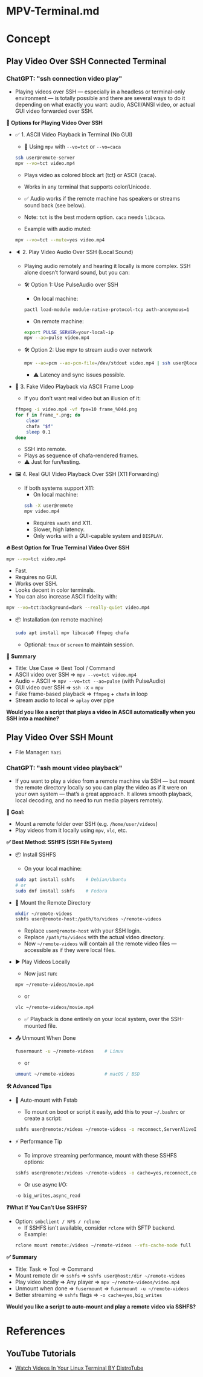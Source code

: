 # MPV-Terminal.md

# Concept

## Play Video Over SSH Connected Terminal

### ChatGPT: "ssh connection video play"

* Playing videos over SSH — especially in a headless or terminal-only environment — is totally possible and there are several ways to do it depending on what exactly you want: audio, ASCII/ANSI video, or actual GUI video forwarded over SSH.

**🧭 Options for Playing Video Over SSH**

* ✅ 1. ASCII Video Playback in Terminal (No GUI)
  * 🔧 Using `mpv` with `--vo=tct` or `--vo=caca`
  ```bash
  ssh user@remote-server
  mpv --vo=tct video.mp4
  ```
  * Plays video as colored block art (tct) or ASCII (caca).
  * Works in any terminal that supports color/Unicode.
  * ✅ Audio works if the remote machine has speakers or streams sound back (see below).
  * Note: `tct` is the best modern option. `caca` needs `libcaca`.

  * Example with audio muted:
  ```bash
  mpv --vo=tct --mute=yes video.mp4
  ```

* 🔈 2. Play Video Audio Over SSH (Local Sound)
  * Playing audio remotely and hearing it locally is more complex. SSH alone doesn’t forward sound, but you can:

  * 🛠 Option 1: Use PulseAudio over SSH
    * On local machine:
    ```bash
    pactl load-module module-native-protocol-tcp auth-anonymous=1
    ```
    * On remote machine:
    ```bash
    export PULSE_SERVER=your-local-ip
    mpv --ao=pulse video.mp4
    ```
  
  * 🛠 Option 2: Use mpv to stream audio over network
    ```bash
    mpv --ao=pcm --ao-pcm-file=/dev/stdout video.mp4 | ssh user@local-aplay 'aplay'
    ```
    * ⚠️ Latency and sync issues possible.

* 🎥 3. Fake Video Playback via ASCII Frame Loop
  * If you don’t want real video but an illusion of it:
  ```bash
  ffmpeg -i video.mp4 -vf fps=10 frame_%04d.png
  for f in frame_*.png; do
      clear
      chafa "$f"
      sleep 0.1
  done
  ```
  * SSH into remote.
  * Plays as sequence of chafa-rendered frames.
  * ⚠️ Just for fun/testing.

* 🖼 4. Real GUI Video Playback Over SSH (X11 Forwarding)
  * If both systems support X11:
    * On local machine:
    ```bash
    ssh -X user@remote
    mpv video.mp4
    ```
    * Requires `xauth` and X11.
    * Slower, high latency.
    * Only works with a GUI-capable system and `DISPLAY`.

**🔥 Best Option for True Terminal Video Over SSH**

```bash
mpv --vo=tct video.mp4
```
* Fast.
* Requires no GUI.
* Works over SSH.
* Looks decent in color terminals.
* You can also increase ASCII fidelity with:
```bash
mpv --vo=tct:background=dark --really-quiet video.mp4
```

* 📦 Installation (on remote machine)
  ```bash
  sudo apt install mpv libcaca0 ffmpeg chafa
  ```
  * Optional: `tmux` or `screen` to maintain session.

**📝 Summary**

* Title: Use Case => Best Tool / Command
* ASCII video over SSH => `mpv --vo=tct video.mp4`
* Audio + ASCII => `mpv --vo=tct --ao=pulse` (with PulseAudio)
* GUI video over SSH => `ssh -X` + `mpv`
* Fake frame-based playback => `ffmpeg` + `chafa` in loop
* Stream audio to local => `aplay` over pipe

**Would you like a script that plays a video in ASCII automatically when you SSH into a machine?**

## Play Video Over SSH Mount

* File Manager: `Yazi`

### ChatGPT: "ssh mount video playback"

* If you want to play a video from a remote machine via SSH — but mount the remote directory locally so you can play the video as if it were on your own system — that’s a great approach. It allows smooth playback, local decoding, and no need to run media players remotely.

**🎯 Goal:**

* Mount a remote folder over SSH (e.g. `/home/user/videos`)
* Play videos from it locally using `mpv`, `vlc`, etc.

**✅ Best Method: SSHFS (SSH File System)**

* 📦 Install SSHFS
  * On your local machine:
  ```bash
  sudo apt install sshfs    # Debian/Ubuntu
  # or
  sudo dnf install sshfs    # Fedora
  ```

* 🔌 Mount the Remote Directory
  ```bash
  mkdir ~/remote-videos
  sshfs user@remote-host:/path/to/videos ~/remote-videos
  ```
  * Replace `user@remote-host` with your SSH login.
  * Replace `/path/to/videos` with the actual video directory.
  * Now `~/remote-videos` will contain all the remote video files — accessible as if they were local files.

* ▶️ Play Videos Locally
  * Now just run:
  ```bash
  mpv ~/remote-videos/movie.mp4
  ```
  * or
  ```bash
  vlc ~/remote-videos/movie.mp4
  ```
  * ✅ Playback is done entirely on your local system, over the SSH-mounted file.

* 📤 Unmount When Done
  ```bash
  fusermount -u ~/remote-videos    # Linux
  ```
  * or
  ```bash
  umount ~/remote-videos           # macOS / BSD
  ```

**🛠️ Advanced Tips**

* 🔁 Auto-mount with Fstab
  * To mount on boot or script it easily, add this to your `~/.bashrc` or create a script:
  ```bash
  sshfs user@remote:/videos ~/remote-videos -o reconnect,ServerAliveInterval=15,ServerAliveCountMax=3
  ```

* ⚡ Performance Tip
  * To improve streaming performance, mount with these SSHFS options:
  ```bash
  sshfs user@remote:/videos ~/remote-videos -o cache=yes,reconnect,compression=no,follow_symlinks
  ```
  * Or use async I/O:
  ```bash
  -o big_writes,async_read
  ```

**❓What If You Can’t Use SSHFS?**

* Option: `smbclient / NFS / rclone`
  * If SSHFS isn't available, consider `rclone` with SFTP backend.
  * Example:
  ```bash
  rclone mount remote:/videos ~/remote-videos --vfs-cache-mode full
  ```

**✅ Summary**

* Title: Task => Tool => Command
* Mount remote dir => `sshfs` => `sshfs user@host:/dir ~/remote-videos`
* Play video locally => Any player => `mpv ~/remote-videos/video.mp4`
* Unmount when done => `fusermount` => `fusermount -u ~/remote-videos`
* Better streaming => `sshfs` flags => `-o cache=yes,big_writes`

**Would you like a script to auto-mount and play a remote video via SSHFS?**

# References

## YouTube Tutorials

* [Watch Videos In Your Linux Terminal BY DistroTube](https://www.youtube.com/watch?v=kYJ8r4d6gy0)
